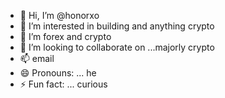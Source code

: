 - 👋 Hi, I’m @honorxo
- 👀 I’m interested in building and anything crypto
- 🌱 I’m forex and crypto
- 💞️ I’m looking to collaborate on ...majorly crypto
- 📫 email
- 😄 Pronouns: ... he
- ⚡ Fun fact: ... curious

<!---
honorxo/honorxo is a ✨ special ✨ repository because its `README.md` (this file) appears on your GitHub profile.
You can click the Preview link to take a look at your changes.
--->
